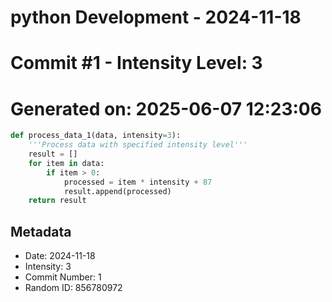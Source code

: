 ﻿# python Development - 2024-11-18
# Commit #1 - Intensity Level: 3
# Generated on: 2025-06-07 12:23:06
```python
def process_data_1(data, intensity=3):
    '''Process data with specified intensity level'''
    result = []
    for item in data:
        if item > 0:
            processed = item * intensity + 87
            result.append(processed)
    return result
```
## Metadata
- Date: 2024-11-18
- Intensity: 3
- Commit Number: 1
- Random ID: 856780972
